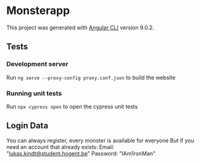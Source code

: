 # Monsterapp

This project was generated with [Angular CLI](https://github.com/angular/angular-cli) version 9.0.2.

## Tests

### Development server

Run `ng serve --proxy-config proxy.conf.json` to build the website

### Running unit tests

Run `npx cypress open` to open the cypress unit tests

## Login Data
You can always register, every monster is available for everyone
But if you need an account that already exists:
Email: "lukas.kindt@student.hogent.be"
Password: "IAm1ronMan"
